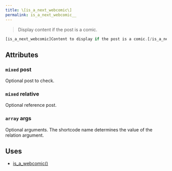 ```yaml
---
title: \[is_a_next_webcomic\]
permalink: is_a_next_webcomic__
---
```


> Display content if the post is a comic.

```php
[is_a_next_webcomic]Content to display if the post is a comic.[/is_a_next_webcomic]
```

## Attributes

### `mixed` post
Optional post to check.

### `mixed` relative
Optional reference post.

### `array` args
Optional arguments. The shortcode name determines the
value of the relation argument.

## Uses
- [is_a_webcomic()](is_a_webcomic())
